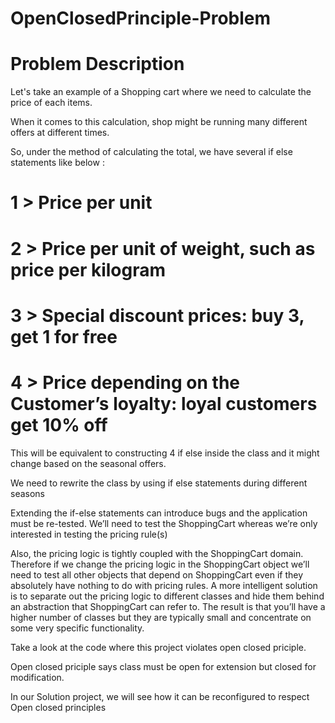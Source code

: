 # OpenClosedPrinciple-Problem

# Problem Description 

Let's take an example of a Shopping cart where we need to calculate the price of each items.

When it comes to this calculation, shop might be running many different offers at different times.

So, under the method of calculating the total, we have several if else statements like below :

# 1 > Price per unit
# 2 > Price per unit of weight, such as price per kilogram
# 3 > Special discount prices: buy 3, get 1 for free
# 4 > Price depending on the Customer’s loyalty: loyal customers get 10% off

This will be equivalent to constructing 4 if else inside the class and it might change based on the seasonal offers.

We need to rewrite the class by using if else statements during different seasons

Extending the if-else statements can introduce bugs and the application must be re-tested. We’ll need to test the ShoppingCart whereas we’re only 
interested in testing the pricing rule(s)

Also, the pricing logic is tightly coupled with the ShoppingCart domain. Therefore if we change the pricing logic in the ShoppingCart object we’ll need to test all other objects that depend on ShoppingCart even if they absolutely have nothing to do with pricing rules. A more intelligent solution is to separate out the pricing logic to different classes and hide them behind an abstraction that ShoppingCart can refer to. The result is that you’ll have a higher number of classes but they are typically small and concentrate on some very specific functionality. 

Take a look at the code where this project violates open closed priciple.

Open closed priciple says class must be open for extension but closed for modification.

In our Solution project, we will see how it can be reconfigured to respect Open closed principles
